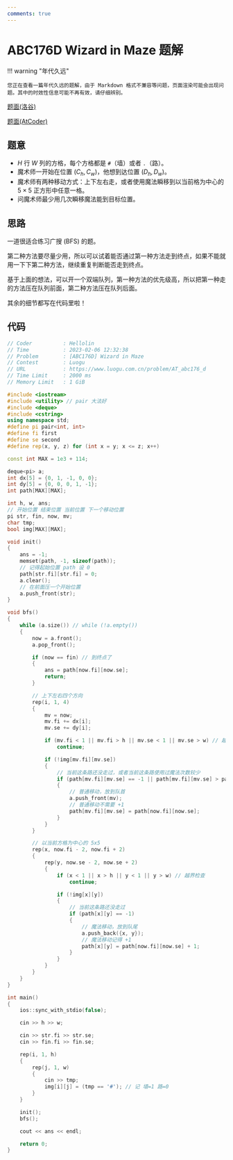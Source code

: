 ```yaml
---
comments: true
---
```


# ABC176D Wizard in Maze 题解

!!! warning "年代久远"

    您正在查看一篇年代久远的题解，由于 Markdown 格式不兼容等问题，页面渲染可能会出现问题。其中的时效性信息可能不再有效，请仔细辨别。

[题面(洛谷)](https://www.luogu.com.cn/problem/AT_abc176_d)

[题面(AtCoder)](https://www.luogu.com.cn/remoteJudgeRedirect/atcoder/abc176_d)

## 题意

- $H$ 行 $W$ 列的方格，每个方格都是 `#`（墙）或者 `.`（路）。
- 魔术师一开始在位置 $(C_h, C_w)$，他想到达位置 $(D_h, D_w)$。
- 魔术师有两种移动方式：上下左右走，或者使用魔法瞬移到以当前格为中心的 $5 \times 5$ 正方形中任意一格。
- 问魔术师最少用几次瞬移魔法能到目标位置。

## 思路

一道很适合练习广搜 (BFS) 的题。

第二种方法要尽量少用，所以可以试着能否通过第一种方法走到终点，如果不能就用一下下第二种方法，继续重复判断能否走到终点。

基于上面的想法，可以开一个双端队列，第一种方法的优先级高，所以把第一种走的方法压在队列前面，第二种方法压在队列后面。

其余的细节都写在代码里啦！

## 代码

``` cpp
// Coder          : Hellolin
// Time           : 2023-02-06 12:32:38
// Problem        : [ABC176D] Wizard in Maze
// Contest        : Luogu
// URL            : https://www.luogu.com.cn/problem/AT_abc176_d
// Time Limit     : 2000 ms
// Memory Limit   : 1 GiB

#include <iostream>
#include <utility> // pair 大法好
#include <deque>
#include <cstring>
using namespace std;
#define pi pair<int, int>
#define fi first
#define se second
#define rep(x, y, z) for (int x = y; x <= z; x++)

const int MAX = 1e3 + 114;

deque<pi> a;
int dx[5] = {0, 1, -1, 0, 0};
int dy[5] = {0, 0, 0, 1, -1};
int path[MAX][MAX];

int h, w, ans;
// 开始位置 结束位置 当前位置 下一个移动位置
pi str, fin, now, mv;
char tmp;
bool img[MAX][MAX];

void init()
{
    ans = -1;
    memset(path, -1, sizeof(path));
    // 记得起始位置 path 设 0
    path[str.fi][str.fi] = 0;
    a.clear();
    // 在前面压一个开始位置
    a.push_front(str);
}

void bfs()
{
    while (a.size()) // while (!a.empty())
    {
        now = a.front();
        a.pop_front();

        if (now == fin) // 到终点了
        {
            ans = path[now.fi][now.se];
            return;
        }

        // 上下左右四个方向
        rep(i, 1, 4)
        {
            mv = now;
            mv.fi += dx[i];
            mv.se += dy[i];

            if (mv.fi < 1 || mv.fi > h || mv.se < 1 || mv.se > w) // 越界检查
                continue;

            if (!img[mv.fi][mv.se])
            {
                // 当前这条路还没走过，或者当前这条路使用过魔法次数较少
                if (path[mv.fi][mv.se] == -1 || path[mv.fi][mv.se] > path[now.fi][now.se])
                {
                    // 普通移动，放到队首
                    a.push_front(mv);
                    // 普通移动不需要 +1
                    path[mv.fi][mv.se] = path[now.fi][now.se];
                }
            }
        }

        // 以当前方格为中心的 5x5
        rep(x, now.fi - 2, now.fi + 2)
        {
            rep(y, now.se - 2, now.se + 2)
            {
                if (x < 1 || x > h || y < 1 || y > w) // 越界检查
                    continue;

                if (!img[x][y])
                {
                    // 当前这条路还没走过
                    if (path[x][y] == -1)
                    {
                        // 魔法移动，放到队尾
                        a.push_back({x, y});
                        // 魔法移动记得 +1
                        path[x][y] = path[now.fi][now.se] + 1;
                    }
                }
            }
        }
    }
}

int main()
{
    ios::sync_with_stdio(false);

    cin >> h >> w;

    cin >> str.fi >> str.se;
    cin >> fin.fi >> fin.se;

    rep(i, 1, h)
    {
        rep(j, 1, w)
        {
            cin >> tmp;
            img[i][j] = (tmp == '#'); // 记 墙=1 路=0
        }
    }

    init();
    bfs();

    cout << ans << endl;

    return 0;
}
```
